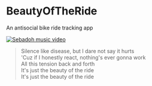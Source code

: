 # BeautyOfTheRide
An antisocial bike ride tracking app

[![Sebadoh music video](https://img.youtube.com/vi/QZb4Uk9jlGA/0.jpg)](https://www.youtube.com/watch?v=QZb4Uk9jlGA)

>Silence like disease, but I dare not say it hurts  
>'Cuz if I honestly react, nothing's ever gonna work  
>All this tension back and forth  
>It's just the beauty of the ride  
>It's just the beauty of the ride  
